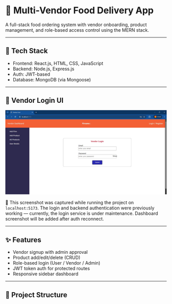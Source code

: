 # 🍔 Multi-Vendor Food Delivery App

A full-stack food ordering system with vendor onboarding, product management, and role-based access control using the MERN stack.

---

## 🚀 Tech Stack

- Frontend: React.js, HTML, CSS, JavaScript
- Backend: Node.js, Express.js
- Auth: JWT-based
- Database: MongoDB (via Mongoose)

---

## 🔐 Vendor Login UI

<img src="assets\vendor-login.jpg" alt="Vendor Login Screenshot" width="750"/>

🧪 This screenshot was captured while running the project on `localhost:5173`. The login and backend authentication were previously working — currently, the login service is under maintenance. Dashboard screenshot will be added after auth reconnect.

---

## ✨ Features

- Vendor signup with admin approval
- Product add/edit/delete (CRUD)
- Role-based login (User / Vendor / Admin)
- JWT token auth for protected routes
- Responsive sidebar dashboard

---

## 📂 Project Structure

